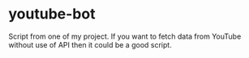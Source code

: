 # youtube-bot
Script from one of my project. If you want to fetch data from YouTube without use of API then it could be a good script.
